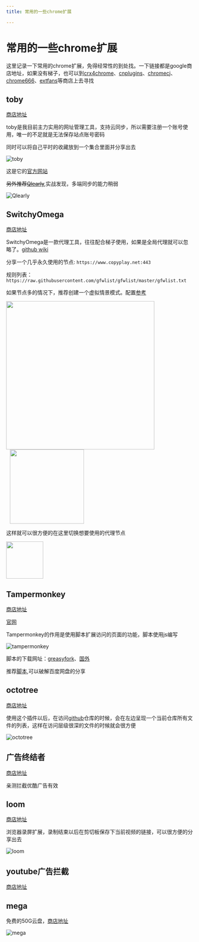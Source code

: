 ```yaml
---
title: 常用的一些chrome扩展

---
```


# 常用的一些chrome扩展

这里记录一下常用的chrome扩展，免得经常性的到处找。一下链接都是google商店地址，如果没有梯子，也可以到[crx4chrome](https://www.crx4chrome.com/)、[cnplugins](http://www.cnplugins.com/)、[chromecj](http://chromecj.com/)、[chrome666](https://www.chrome666.com/)、[extfans](https://extfans.com/)等商店上去寻找

## toby

[商店地址](https://chrome.google.com/webstore/detail/toby-for-chrome/hddnkoipeenegfoeaoibdmnaalmgkpip?utm_source=chrome-ntp-icon)

toby是我目前主力实用的网址管理工具，支持云同步，所以需要注册一个账号使用，唯一的不足就是无法保存站点账号密码

同时可以将自己平时的收藏放到一个集合里面并分享出去

![toby](./assets/toby.png)

这是它的[官方网站](http://www.gettoby.com)

~~另外推荐[Qlearly](https://chrome.google.com/webstore/detail/qlearly-tab-and-bookmark/aicaflgmmblfaneodjfhkilgplnpjmig/related)~~,实战发现，多端同步的能力稍弱

![Qlearly](./assets/Qlearly.png)


## SwitchyOmega

[商店地址](https://chrome.google.com/webstore/detail/proxy-switchyomega/padekgcemlokbadohgkifijomclgjgif?utm_source=chrome-ntp-icon)

SwitchyOmega是一款代理工具，往往配合梯子使用，如果是全局代理就可以忽略了。[github wiki](https://github.com/FelisCatus/SwitchyOmega/wiki/GFWList)

分享一个几乎永久使用的节点: `https://www.copyplay.net:443`

规则列表：`https://raw.githubusercontent.com/gfwlist/gfwlist/master/gfwlist.txt`

如果节点多的情况下，推荐创建一个虚拟情景模式。配置[参考](https://www.flyzy2005.com/tech/switchyomega-proxy-server/)


<img src='./assets/virtual.png' style='width: 400px' />
<img src='./assets/target.png' style='width: 200px;margin-left: 10px' />

这样就可以很方便的在这里切换想要使用的代理节点

<img src='./assets/switch.png' style='width: 100px' />

## Tampermonkey

[商店地址](https://chrome.google.com/webstore/detail/tampermonkey/dhdgffkkebhmkfjojejmpbldmpobfkfo?utm_source=chrome-ntp-icon)

[官网](https://www.tampermonkey.net/)

Tampermonkey的作用是使用脚本扩展访问的页面的功能，脚本使用js编写

![tampermonkey](./assets/tampermonkey.png)

脚本的下载网址：[greasyfork](https://greasyfork.org/zh-CN/scripts)、[国外](http://userscripts-mirror.org/)

推荐[脚本](https://greasyfork.org/zh-CN/scripts/370811-2019%E5%B9%B44%E6%9C%8815%E6%97%A5%E6%9B%B4%E6%96%B0-%E7%BD%91%E7%9B%98%E4%B8%87%E8%83%BD%E9%92%A5%E5%8C%99-%E8%87%AA%E5%8A%A8%E6%9F%A5%E8%AF%A2%E7%99%BE%E5%BA%A6%E7%BD%91%E7%9B%98%E5%88%86%E4%BA%AB%E9%93%BE%E6%8E%A5%E7%9A%84%E6%8F%90%E5%8F%96%E7%A0%81-%E5%85%A8%E7%BD%91vip%E8%A7%86%E9%A2%91%E8%A7%A3%E6%9E%90%E6%92%AD%E6%94%BE-%E5%85%A8%E7%BD%91%E4%BB%98%E8%B4%B9%E9%9F%B3%E4%B9%90%E5%85%8D%E8%B4%B9%E4%B8%8B%E8%BD%BD-%E6%B7%98%E5%AE%9D-%E6%8B%BC%E5%A4%9A%E5%A4%9A%E5%A4%A7%E9%A2%9D%E8%B4%AD%E7%89%A9%E4%BC%98%E6%83%A0%E5%88%B8%E9%A2%86%E5%8F%96-%E6%94%AF%E6%8C%81%E5%8E%86%E5%8F%B2%E4%BB%B7%E6%A0%BC%E6%9F%A5%E8%AF%A2),可以破解百度网盘的分享

## octotree

[商店地址](https://chrome.google.com/webstore/detail/octotree/bkhaagjahfmjljalopjnoealnfndnagc?utm_source=chrome-ntp-icon)

使用这个插件以后，在访问[github](https://www.github.com)仓库的时候，会在左边呈现一个当前仓库所有文件的列表，这样在访问层级很深的文件的时候就会很方便

![octotree](./assets/octotree.png)

## 广告终结者

[商店地址](https://chrome.google.com/webstore/detail/%E5%B9%BF%E5%91%8A%E7%BB%88%E7%BB%93%E8%80%85/fpdnjdlbdmifoocedhkighhlbchbiikl?utm_source=chrome-ntp-icon)

亲测拦截优酷广告有效

## loom

[商店地址](https://chrome.google.com/webstore/detail/loom-video-recorder-scree/liecbddmkiiihnedobmlmillhodjkdmb?utm_source=chrome-ntp-icon)

浏览器录屏扩展，录制结束以后在剪切板保存下当前视频的链接，可以很方便的分享出去

![loom](./assets/loom.png)

## youtube广告拦截

[商店地址](https://chrome.google.com/webstore/detail/video-adblocker-for-youtu/hflefjhkfeiaignkclmphmokmmbhbhik)

## mega

免费的50G云盘，[商店地址](https://chrome.google.com/webstore/detail/mega/bigefpfhnfcobdlfbedofhhaibnlghod/related)

![mega](./assets/mega.png)